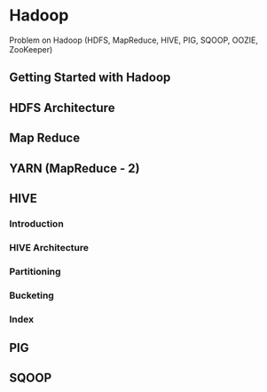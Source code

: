 # Hadoop
Problem on Hadoop (HDFS, MapReduce, HIVE, PIG, SQOOP, OOZIE, ZooKeeper)

## Getting Started with Hadoop

## HDFS Architecture

## Map Reduce

## YARN (MapReduce - 2)

## HIVE
### Introduction

### HIVE Architecture

### Partitioning

### Bucketing

### Index
## PIG

## SQOOP
